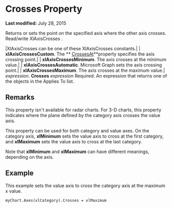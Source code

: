 
# Crosses Property

 **Last modified:** July 28, 2015

Returns or sets the point on the specified axis where the other axis crosses. Read/write XlAxisCrosses .


|XlAxisCrosses can be one of these XlAxisCrosses constants.|
| **xlAxisCrossesCustom**. The  ** [CrossesAt](aca86ee9-cb90-5982-b1cf-312829d9cc40.md)**property specifies the axis crossing point.|
| **xlAxisCrossesMinimum**. The axis crosses at the minimum value.|
| **xlAxisCrossesAutomatic**. Microsoft Graph sets the axis crossing point.|
| **xlAxisCrossesMaximum**. The axis crosses at the maximum value.|
 _expression_. **Crosses**
 _expression_ Required. An expression that returns one of the objects in the Applies To list.

## Remarks

This property isn't available for radar charts. For 3-D charts, this property indicates where the plane defined by the category axis crosses the value axis.

This property can be used for both category and value axes. On the category axis,  **xlMinimum** sets the value axis to cross at the first category, and **xlMaximum** sets the value axis to cross at the last category.

Note that  **xlMinimum** and **xlMaximum** can have different meanings, depending on the axis.


## Example

This example sets the value axis to cross the category axis at the maximum x value.


```
myChart.Axes(xlCategory).Crosses = xlMaximum
```

